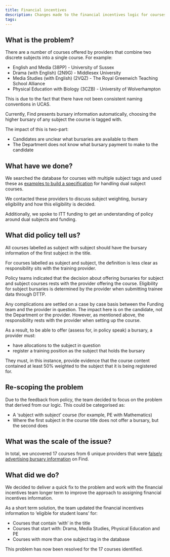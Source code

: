 ```yaml
---
title: Financial incentives
description: Changes made to the financial incentives logic for courses with multiple subjects.
tags:
---
```

## What is the problem?

There are a number of courses offered by providers that combine two discrete subjects into a single course. For example:
* English and Media (38PP) - University of Sussex
* Drama (with English) (2N9G) - Middlesex University
* Media Studies (with English) (2VQZ) - The Royal Greenwich Teaching School Alliance
* Physical Education with Biology (3CZB) - University of Wolverhampton

This is due to the fact that there have not been consistent naming conventions in UCAS.

Currently, Find presents bursary information automatically, choosing the higher bursary of any subject the course is tagged with.

The impact of this is two-part:
* Candidates are unclear what bursaries are available to them
* The Department does not know what bursary payment to make to the candidate

## What have we done?

We searched the database for courses with multiple subject tags and used these as [examples to build a specification](https://docs.google.com/spreadsheets/d/1gM76e6QESURdNS2Az1zcPw9IybaVt8hbHscSc6fg8l0/edit) for handling dual subject courses.

We contacted these providers to discuss subject weighting, bursary eligibility and how this eligibility is decided.

Additionally, we spoke to ITT funding to get an understanding of policy around dual subjects and funding.

## What did policy tell us?

All courses labelled as subject with subject should have the bursary information of the first subject in the title.

For courses labelled as subject and subject, the definition is less clear as responsibility sits with the training provider.

Policy teams indicated that the decision about offering bursaries for subject and subject courses rests with the provider offering the course. Eligibility for subject bursaries is determined by the provider when submitting trainee data through DTTP.

Any complications are settled on a case by case basis between the Funding team and the provider in question. The impact here is on the candidate, not the Department or the provider. However, as mentioned above, the responsibility rests with the provider when setting up the course.

As a result, to be able to offer (assess for, in policy speak) a bursary, a provider must:
* have allocations to the subject in question
* register a training position as the subject that holds the bursary

They must, in this instance, provide evidence that the course content contained at least 50% weighted to the subject that it is being registered for.

## Re-scoping the problem

Due to the feedback from policy, the team decided to focus on the problem that derived from our logic. This could be categorised as:
* A ‘subject with subject’ course (for example, PE with Mathematics)
* Where the first subject in the course title does not offer a bursary, but the second does

## What was the scale of the issue?

In total, we uncovered 17 courses from 6 unique providers that were [falsely advertising bursary information](https://docs.google.com/spreadsheets/d/1IMCRcWVgU5pqVavlR6mWuSU9ken88c6qf3w0zlPtPs8/edit#gid=1940299200) on Find.

## What did we do?

We decided to deliver a quick fix to the problem and work with the financial incentives team longer term to improve the approach to assigning financial incentives information.

As a short term solution, the team updated the financial incentives information to ‘eligible for student loans’ for:
* Courses that contain ‘with’ in the title
* Courses that start with: Drama, Media Studies, Physical Education and PE
* Courses with more than one subject tag in the database

This problem has now been resolved for the 17 courses identified.
